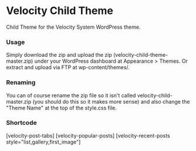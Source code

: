 Velocity Child Theme
=================

Child Theme for the Velocity System WordPress theme.

### Usage
Simply download the zip and upload the zip (velocity-child-theme-master.zip) under your WordPress dashboard at Appearance > Themes. Or extract and upload via FTP at wp-content/themes/.


### Renaming
You can of course rename the zip file so it isn't called velocity-child-master.zip (you should do this so it makes more sense) and also change the "Theme Name" at the top of the style.css file.


### Shortcode
[velocity-post-tabs]
[velocity-popular-posts]
[velocity-recent-posts style="list,gallery,first_image"]
